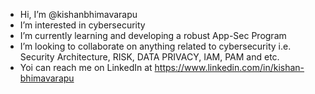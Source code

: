 - Hi, I’m @kishanbhimavarapu
- I’m interested in cybersecurity
- I’m currently learning and developing a robust App-Sec Program
- I’m looking to collaborate on anything related to cybersecurity i.e. Security Architecture, RISK, DATA PRIVACY, IAM, PAM and etc.
- Yoi can reach me on LinkedIn at  https://www.linkedin.com/in/kishan-bhimavarapu

<!---
kishanbhimavarapu/kishanbhimavarapu is a ✨ special ✨ repository because its `README.md` (this file) appears on your GitHub profile.
You can click the Preview link to take a look at your changes.
--->
